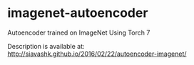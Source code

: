 # imagenet-autoencoder
Autoencoder trained on ImageNet Using Torch 7

Description is available at: http://siavashk.github.io/2016/02/22/autoencoder-imagenet/
